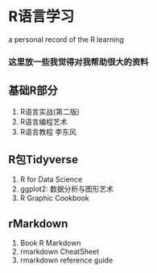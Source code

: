 # R语言学习
a personal record of the R learning
### 这里放一些我觉得对我帮助很大的资料

## 基础R部分
1. R语言实战(第二版)
2. R语言编程艺术
3. R语言教程 李东风

## R包Tidyverse
1. R for Data Science
2. ggplot2: 数据分析与图形艺术
3. R Graphic Cookbook

## rMarkdown
1. Book R Markdown
2. rmarkdown CheatSheet
3. rmarkdown reference guide
